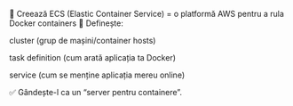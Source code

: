 🔹 Creează ECS (Elastic Container Service) = o platformă AWS pentru a rula Docker containers
🔹 Definește:

cluster (grup de mașini/container hosts)

task definition (cum arată aplicația ta Docker)

service (cum se menține aplicația mereu online)

✅ Gândește-l ca un “server pentru containere”.
